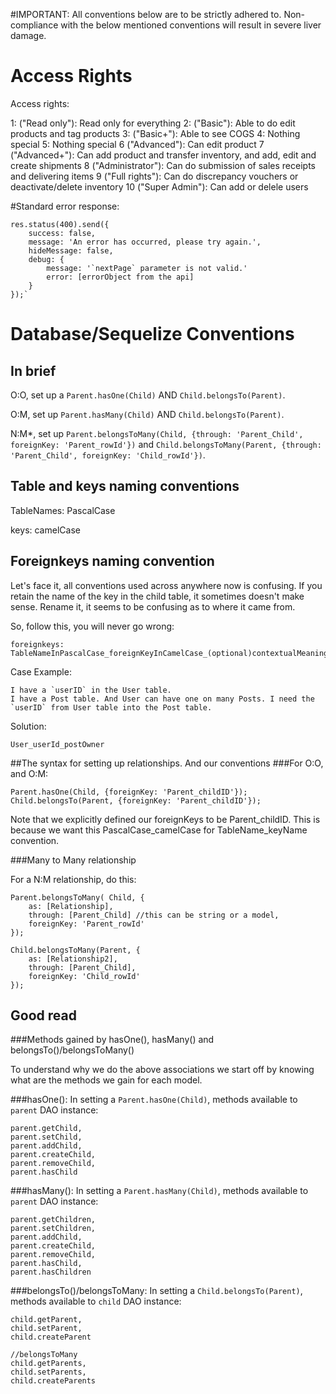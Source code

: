 #IMPORTANT: All conventions below are to be strictly adhered to. Non-compliance with the below mentioned conventions will result in severe liver damage.

# Access Rights

Access rights:

1: ("Read only"): Read only for everything
2: ("Basic"): Able to do edit products and tag products
3: ("Basic+"): Able to see COGS
4: Nothing special
5: Nothing special
6 ("Advanced"): Can edit product
7 ("Advanced+"): Can add product and transfer inventory, and add, edit and create shipments
8 ("Administrator"): Can do submission of sales receipts and delivering items
9 ("Full rights"): Can do discrepancy vouchers or deactivate/delete inventory
10 ("Super Admin"): Can add or delele users

#Standard error response:

    res.status(400).send({
        success: false,
        message: 'An error has occurred, please try again.',
        hideMessage: false,
        debug: {
            message: '`nextPage` parameter is not valid.'
            error: [errorObject from the api]
        }
    });`


# Database/Sequelize Conventions

## In brief
O:O, set up a `Parent.hasOne(Child)` AND `Child.belongsTo(Parent)`.

O:M, set up `Parent.hasMany(Child)` AND `Child.belongsTo(Parent)`.

N:M*, set up `Parent.belongsToMany(Child, {through: 'Parent_Child', foreignKey: 'Parent_rowId'})` and `Child.belongsToMany(Parent, {through: 'Parent_Child', foreignKey: 'Child_rowId'})`.


## Table and keys naming conventions

TableNames: PascalCase

keys: camelCase

## Foreignkeys naming convention

Let's face it, all conventions used across anywhere now is confusing. If you retain the name of the key in the child table, it sometimes doesn't make sense. Rename it, it seems to be confusing as to where it came from.

So, follow this, you will never go wrong:

    foreignkeys: TableNameInPascalCase_foreignKeyInCamelCase_(optional)contextualMeaning

Case Example:

    I have a `userID` in the User table.
    I have a Post table. And User can have one on many Posts. I need the `userID` from User table into the Post table.

Solution:

    User_userId_postOwner

##The syntax for setting up relationships. And our conventions
###For O:O, and O:M:

    Parent.hasOne(Child, {foreignKey: 'Parent_childID'});
    Child.belongsTo(Parent, {foreignKey: 'Parent_childID'});

Note that we explicitly defined our foreignKeys to be Parent_childID. This is because we want this PascalCase_camelCase for TableName_keyName convention.

###Many to Many relationship

For a N:M relationship, do this:

    Parent.belongsToMany( Child, {
        as: [Relationship],
        through: [Parent_Child] //this can be string or a model,
        foreignKey: 'Parent_rowId'
    });

    Child.belongsToMany(Parent, {
        as: [Relationship2],
        through: [Parent_Child],
        foreignKey: 'Child_rowId'
    });

## Good read

###Methods gained by hasOne(), hasMany() and belongsTo()/belongsToMany()

To understand why we do the above associations we start off by knowing what are the methods we gain for each model.

###hasOne():
In setting a `Parent.hasOne(Child)`, methods available to `parent` DAO instance:

    parent.getChild,
    parent.setChild,
    parent.addChild,
    parent.createChild,
    parent.removeChild,
    parent.hasChild

###hasMany():
In setting a `Parent.hasMany(Child)`, methods available to `parent` DAO instance:

    parent.getChildren,
    parent.setChildren,
    parent.addChild,
    parent.createChild,
    parent.removeChild,
    parent.hasChild,
    parent.hasChildren


###belongsTo()/belongsToMany:
In setting a `Child.belongsTo(Parent)`, methods available to `child` DAO instance:

    child.getParent,
    child.setParent,
    child.createParent

    //belongsToMany
    child.getParents,
    child.setParents,
    child.createParents

